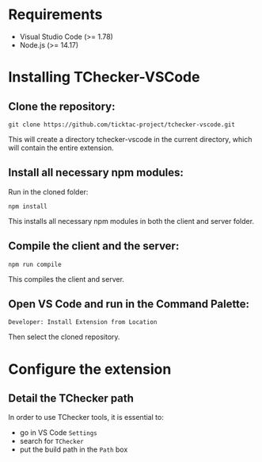 # Requirements

- Visual Studio Code  (>= 1.78)
- Node.js (>= 14.17)

# Installing TChecker-VSCode

## Clone the repository:

```
git clone https://github.com/ticktac-project/tchecker-vscode.git
```
This will create a directory tchecker-vscode in the current directory, which will contain the entire extension.

## Install all necessary npm modules:

Run in the cloned folder:
```
npm install
```
This installs all necessary npm modules in both the client and server folder.

## Compile the client and the server:

```
npm run compile
```
This compiles the client and server.

## Open VS Code and run in the Command Palette:

```
Developer: Install Extension from Location
```

Then select the cloned repository.

# Configure the extension

## Detail the TChecker path

In order to use TChecker tools, it is essential to:
- go in VS Code ```Settings```
- search for ```TChecker```
- put the build path in the ```Path``` box
